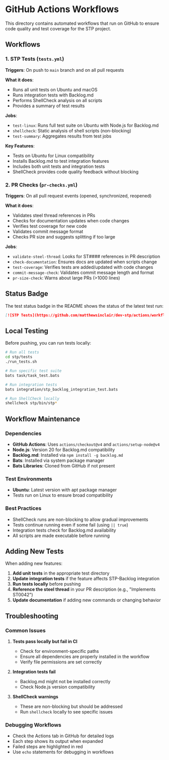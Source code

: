 # GitHub Actions Workflows

This directory contains automated workflows that run on GitHub to ensure code quality and test coverage for the STP project.

## Workflows

### 1. STP Tests (`tests.yml`)

**Triggers**: On push to `main` branch and on all pull requests

**What it does**:
- Runs all unit tests on Ubuntu and macOS
- Runs integration tests with Backlog.md
- Performs ShellCheck analysis on all scripts
- Provides a summary of test results

**Jobs**:
- `test-linux`: Runs full test suite on Ubuntu with Node.js for Backlog.md
- `shellcheck`: Static analysis of shell scripts (non-blocking)
- `test-summary`: Aggregates results from test jobs

**Key Features**:
- Tests on Ubuntu for Linux compatibility
- Installs Backlog.md to test integration features
- Includes both unit tests and integration tests
- ShellCheck provides code quality feedback without blocking

### 2. PR Checks (`pr-checks.yml`)

**Triggers**: On all pull request events (opened, synchronized, reopened)

**What it does**:
- Validates steel thread references in PRs
- Checks for documentation updates when code changes
- Verifies test coverage for new code
- Validates commit message format
- Checks PR size and suggests splitting if too large

**Jobs**:
- `validate-steel-thread`: Looks for ST#### references in PR description
- `check-documentation`: Ensures docs are updated when scripts change
- `test-coverage`: Verifies tests are added/updated with code changes
- `commit-message-check`: Validates commit message length and format
- `pr-size-check`: Warns about large PRs (>1000 lines)

## Status Badge

The test status badge in the README shows the status of the latest test run:

```markdown
[![STP Tests](https://github.com/matthewsinclair/dev-stp/actions/workflows/tests.yml/badge.svg)](https://github.com/matthewsinclair/dev-stp/actions/workflows/tests.yml)
```

## Local Testing

Before pushing, you can run tests locally:

```bash
# Run all tests
cd stp/tests
./run_tests.sh

# Run specific test suite
bats task/task_test.bats

# Run integration tests
bats integration/stp_backlog_integration_test.bats

# Run ShellCheck locally
shellcheck stp/bin/stp*
```

## Workflow Maintenance

### Dependencies
- **GitHub Actions**: Uses `actions/checkout@v4` and `actions/setup-node@v4`
- **Node.js**: Version 20 for Backlog.md compatibility
- **Backlog.md**: Installed via `npm install -g backlog.md`
- **Bats**: Installed via system package manager
- **Bats Libraries**: Cloned from GitHub if not present

### Test Environments
- **Ubuntu**: Latest version with apt package manager
- Tests run on Linux to ensure broad compatibility

### Best Practices
- ShellCheck runs are non-blocking to allow gradual improvements
- Tests continue running even if some fail (using `|| true`)
- Integration tests check for Backlog.md availability
- All scripts are made executable before running

## Adding New Tests

When adding new features:

1. **Add unit tests** in the appropriate test directory
2. **Update integration tests** if the feature affects STP-Backlog integration
3. **Run tests locally** before pushing
4. **Reference the steel thread** in your PR description (e.g., "Implements ST0042")
5. **Update documentation** if adding new commands or changing behavior

## Troubleshooting

### Common Issues

1. **Tests pass locally but fail in CI**
   - Check for environment-specific paths
   - Ensure all dependencies are properly installed in the workflow
   - Verify file permissions are set correctly

2. **Integration tests fail**
   - Backlog.md might not be installed correctly
   - Check Node.js version compatibility

3. **ShellCheck warnings**
   - These are non-blocking but should be addressed
   - Run `shellcheck` locally to see specific issues

### Debugging Workflows

- Check the Actions tab in GitHub for detailed logs
- Each step shows its output when expanded
- Failed steps are highlighted in red
- Use `echo` statements for debugging in workflows